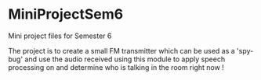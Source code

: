 # MiniProjectSem6
Mini project files for Semester 6


The project is to create a small FM transmitter which can be used as a 'spy-bug' and use the audio received using this module to apply speech processing on and determine who is talking in the room right now !
